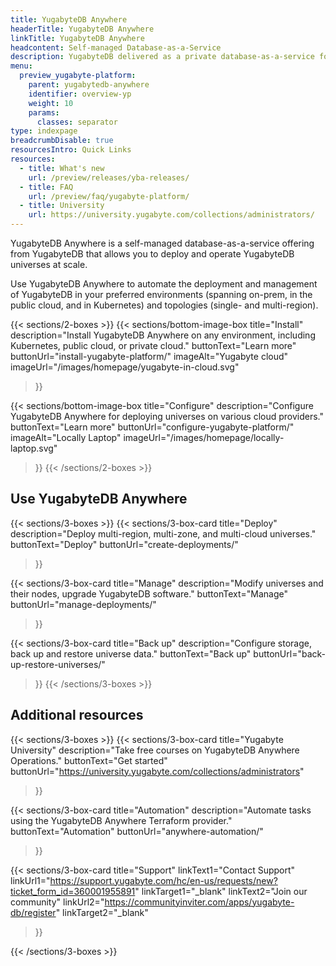```yaml
---
title: YugabyteDB Anywhere
headerTitle: YugabyteDB Anywhere
linkTitle: YugabyteDB Anywhere
headcontent: Self-managed Database-as-a-Service
description: YugabyteDB delivered as a private database-as-a-service for enterprises.
menu:
  preview_yugabyte-platform:
    parent: yugabytedb-anywhere
    identifier: overview-yp
    weight: 10
    params:
      classes: separator
type: indexpage
breadcrumbDisable: true
resourcesIntro: Quick Links
resources:
  - title: What's new
    url: /preview/releases/yba-releases/
  - title: FAQ
    url: /preview/faq/yugabyte-platform/
  - title: University
    url: https://university.yugabyte.com/collections/administrators/
---
```


YugabyteDB Anywhere is a self-managed database-as-a-service offering from YugabyteDB that allows you to deploy and operate YugabyteDB universes at scale.

Use YugabyteDB Anywhere to automate the deployment and management of YugabyteDB in your preferred environments (spanning on-prem, in the public cloud, and in Kubernetes) and topologies (single- and multi-region).

{{< sections/2-boxes >}}
  {{< sections/bottom-image-box
    title="Install"
    description="Install YugabyteDB Anywhere on any environment, including Kubernetes, public cloud, or private cloud."
    buttonText="Learn more"
    buttonUrl="install-yugabyte-platform/"
    imageAlt="Yugabyte cloud" imageUrl="/images/homepage/yugabyte-in-cloud.svg"
  >}}

  {{< sections/bottom-image-box
    title="Configure"
    description="Configure YugabyteDB Anywhere for deploying universes on various cloud providers."
    buttonText="Learn more"
    buttonUrl="configure-yugabyte-platform/"
    imageAlt="Locally Laptop" imageUrl="/images/homepage/locally-laptop.svg"
  >}}
{{< /sections/2-boxes >}}

## Use YugabyteDB Anywhere

{{< sections/3-boxes >}}
  {{< sections/3-box-card
    title="Deploy"
    description="Deploy multi-region, multi-zone, and multi-cloud universes."
    buttonText="Deploy"
    buttonUrl="create-deployments/"
  >}}

  {{< sections/3-box-card
    title="Manage"
    description="Modify universes and their nodes, upgrade YugabyteDB software."
    buttonText="Manage"
    buttonUrl="manage-deployments/"
  >}}

  {{< sections/3-box-card
    title="Back up"
    description="Configure storage, back up and restore universe data."
    buttonText="Back up"
    buttonUrl="back-up-restore-universes/"
  >}}
{{< /sections/3-boxes >}}

## Additional resources

{{< sections/3-boxes >}}
  {{< sections/3-box-card
  title="Yugabyte University"
  description="Take free courses on YugabyteDB Anywhere Operations."
  buttonText="Get started"
  buttonUrl="https://university.yugabyte.com/collections/administrators"
  >}}

  {{< sections/3-box-card
  title="Automation"
  description="Automate tasks using the YugabyteDB Anywhere Terraform provider."
  buttonText="Automation"
  buttonUrl="anywhere-automation/"
  >}}

  {{< sections/3-box-card
  title="Support"
  linkText1="Contact Support"
  linkUrl1="https://support.yugabyte.com/hc/en-us/requests/new?ticket_form_id=360001955891"
  linkTarget1="_blank"
  linkText2="Join our community"
  linkUrl2="https://communityinviter.com/apps/yugabyte-db/register"
  linkTarget2="_blank"
  >}}

{{< /sections/3-boxes >}}
